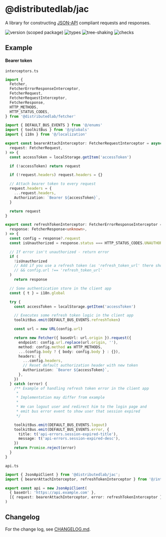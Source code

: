 # @distributedlab/jac
A library for constructing [JSON-API](https://jsonapi.org/) compliant requests and responses.

![version (scoped package)](https://badgen.net/npm/v/@distributedlab/jac)
![types](https://badgen.net/npm/types/@distributedlab/jac)
![tree-shaking](https://badgen.net/bundlephobia/tree-shaking/@distributedlab/jac)
![checks](https://badgen.net/github/checks/distributed-lab/web-kit/main)

## Example

#### Bearer token

`interceptors.ts`

```typescript
import {
  Fetcher,
  FetcherErrorResponseInterceptor,
  FetcherRequest,
  FetcherRequestInterceptor,
  FetcherResponse,
  HTTP_METHODS,
  HTTP_STATUS_CODES,
} from '@distributedlab/fetcher'

import { DEFAULT_BUS_EVENTS } from '@/enums'
import { toolkitBus } from '@/globals'
import { i18n } from '@/localization'

export const bearerAttachInterceptor: FetcherRequestInterceptor = async (
  request: FetcherRequest,
) => {
  const accessToken = localStorage.getItem('accessToken')

  if (!accessToken) return request

  if (!request.headers) request.headers = {}

  // Attach bearer token to every request
  request.headers = {
    ...request.headers,
    Authorization: `Bearer ${accessToken}`,
  }

  return request
}

export const refreshTokenInterceptor: FetcherErrorResponseInterceptor = async (
  response: FetcherResponse<unknown>,
) => {
  const config = response?.request
  const isUnauthorized = response.status === HTTP_STATUS_CODES.UNAUTHORIZED

  // If error isn't unauthorized - return error
  if (
    !isUnauthorized
    // Add if you use a refresh token (as 'refresh_token_url' there should be refresh token endpoint)
    // && config.url !== 'refresh_token_url'
  )
    return response

  // Some authentication store in the client app
  const { t } = i18n.global

  try {
    const accessToken = localStorage.getItem('accessToken')

    // Executes some refresh token logic in the client app
    toolkitBus.emit(DEFAULT_BUS_EVENTS.refreshToken)

    const url = new URL(config.url)

    return new Fetcher({ baseUrl: url.origin }).request({
      endpoint: config.url.replace(url.origin, ''),
      method: config.method as HTTP_METHODS,
      ...(config.body ? { body: config.body } : {}),
      headers: {
        ...config.headers,
        // Reset default authorization header with new token
        Authorization: `Bearer ${accessToken}`,
      },
    })
  } catch (error) {
    /** Example of handling refresh token error in the client app
     *
     * Implementation may differ from example
     *
     * We can logout user and redirect him to the login page and
     * emit bus error event to show user that session expired
     */

    toolkitBus.emit(DEFAULT_BUS_EVENTS.logout)
    toolkitBus.emit(DEFAULT_BUS_EVENTS.error, {
      title: t('api-errors.session-expired-title'),
      message: t('api-errors.session-expired-desc'),
    })
    return Promise.reject(error)
  }
}

```

`api.ts`
```typescript
import { JsonApiClient } from '@distributedlab/jac';
import { bearerAttachInterceptor, refreshTokenInterceptor } from '@/interceptors';

export const api = new JsonApiClient(
  { baseUrl: 'https://api.example.com' },
  [{ request: bearerAttachInterceptor, error: refreshTokenInterceptor }],
)
```

## Changelog

For the change log, see [CHANGELOG.md](https://github.com/distributed-lab/web-kit/blob/main/CHANGELOG.md).
